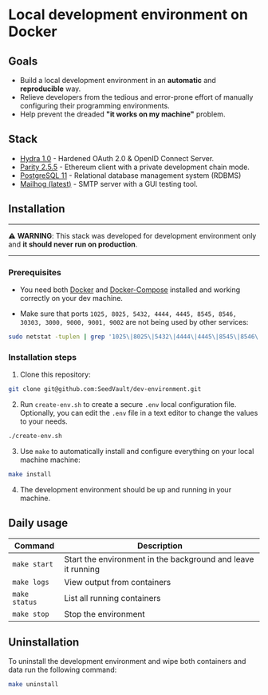 # Local development environment on Docker

## Goals

* Build a local development environment in an **automatic** and **reproducible** way.
* Relieve developers from the tedious and error-prone effort of manually
configuring their programming environments.
* Help prevent the dreaded **"it works on my machine"** problem.

## Stack

* [Hydra 1.0](https://gethydra.sh/) - Hardened OAuth 2.0 & OpenID Connect Server.
* [Parity 2.5.5](https://www.parity.io/ethereum/) - Ethereum client with a private development chain mode.
* [PostgreSQL 11](https://www.postgresql.org) - Relational database management system (RDBMS)
* [Mailhog (latest)](https://github.com/mailhog/MailHog) - SMTP server with a GUI testing tool.

## Installation

---
⚠️ **WARNING**: This stack was developed for development environment only and
**it should never run on production**.

---

### Prerequisites

* You need both [Docker](https://docs.docker.com/) and [Docker-Compose](https://docs.docker.com/compose/) installed and working correctly on your dev machine.

* Make sure that ports `1025, 8025, 5432, 4444, 4445, 8545, 8546, 30303, 3000, 9000, 9001, 9002` are not being used by other services:

```bash
sudo netstat -tuplen | grep '1025\|8025\|5432\|4444\|4445\|8545\|8546\|30303\|3000\|9000\|9001\|9002'
```

### Installation steps

1. Clone this repository:

```bash
git clone git@github.com:SeedVault/dev-environment.git
```

2. Run `create-env.sh` to create a secure `.env` local configuration file. Optionally,
you can edit the `.env` file in a text editor to change the values to your needs.

```bash
./create-env.sh
```
3. Use `make` to automatically install and configure everything on your local
machine machine:

```bash
make install
```
4. The development environment should be up and running in your machine.

## Daily usage

| Command | Description |
|---|---|
| `make start`| Start the environment in the background and leave it running |
| `make logs`| View output from containers |
| `make status`| List all running containers |
| `make stop`| Stop the environment |


## Uninstallation

To uninstall the development environment and wipe both containers and data run
the following command:

```bash
make uninstall
```
